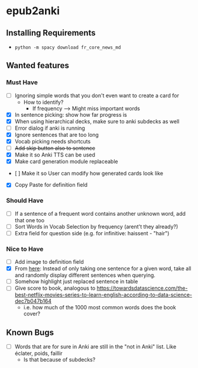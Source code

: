 # epub2anki

## Installing Requirements

- `python -m spacy download fr_core_news_md`

## Wanted features

### Must Have

- [ ] Ignoring simple words that you don't even want to create a card for
  - How to identify?
    - If frequency --> Might miss important words
- [x] In sentence picking: show how far progress is
- [x] When using hierarchical decks, make sure to anki subdecks as well
- [ ] Error dialog if anki is running
- [x] Ignore sentences that are too long
- [x] Vocab picking needs shortcuts
- [ ] ~~Add skip button also to sentence~~
- [x] Make it so Anki TTS can be used
- [x] Make card generation module replaceable
- [ ] Make it so User can modify how generated cards look like
- [x] Copy Paste for definition field

### Should Have

- [ ] If a sentence of a frequent word contains another unknown word, add that one too
- [ ] Sort Words in Vocab Selection by frequency (arent't they already?)
- [ ] Extra field for question side (e.g. for infinitive: haissent - "hair")

### Nice to Have

- [ ] Add image to definition field
- [x] From [here](https://www.reddit.com/r/Anki/comments/kfhiyp/ideas_about_a_sentence_addon_that_would_repeat/): Instead of only taking one sentence for a given word, take all and randomly display different sentences when querying.
- [ ] Somehow highlight just replaced sentence in table
- [ ] Give score to book, analogous to https://towardsdatascience.com/the-best-netflix-movies-series-to-learn-english-according-to-data-science-dec7b047b164
  - i.e. how much of the 1000 most common words does the book cover?

## Known Bugs

- [ ] Words that are for sure in Anki are still in the "not in Anki" list. Like éclater, poids, faillir
  - Is that because of subdecks?